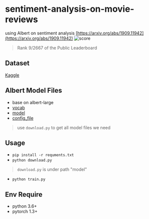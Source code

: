 # sentiment-analysis-on-movie-reviews
using Albert on sentiment analysis
[https://arxiv.org/abs/1909.11942](https://arxiv.org/abs/1909.11942)
![score](https://raw.githubusercontent.com/p208p2002/sentiment-analysis-on-movie-reviews/master/score.png)
> Rank 9/2667 of the Public Leaderboard

## Dataset
[Kaggle](https://www.kaggle.com/c/sentiment-analysis-on-movie-reviews/data)

## Albert Model Files
- base on albert-large
- [vocab](https://s3.amazonaws.com/models.huggingface.co/bert/albert-large-spiece.model)
- [model](https://s3.amazonaws.com/models.huggingface.co/bert/albert-large-pytorch_model.bin)
- [config_file](https://s3.amazonaws.com/models.huggingface.co/bert/albert-large-config.json)
> use `download.py` to get all model files we need

## Usage
- `pip install -r requments.txt`
- `python download.py`
> `download.py` is under path "model"
- `python train.py`

## Env Require
- python 3.6+
- pytorch 1.3+
